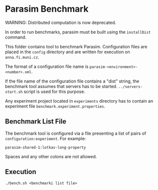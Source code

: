 # Parasim Benchmark

WARNING: Distributed computation is now deprecated.

In order to run benchmarks, parasim must be built using the `installDist` command.

This folder contains tool to benchmark Parasim. Configuration files are placed
in the `config` directory and are written for execution on `anna.fi.muni.cz`.

The format of a configuration file name is `parasim-<environment>-<number>.xml`.

If the file name of the configuration file contains a "dist" string, the benchmark
tool assumes that servers has to be started. `../servers-start.sh` script is used
for this purpose.

Any experiment project located in `experiments` directory has to contain an
experiment file `benchmark.experiment.properties`.

## Benchmark List File

The benchmark tool is configured via a file presenting a list of pairs of `configuration:experiment`.
For example:

	parasim-shared-1:lotkav-long-property

Spaces and any other colons are not allowed.

## Execution

	./bench.sh <benchmarki list file>

